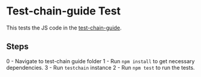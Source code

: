 # Test-chain-guide Test

This tests the JS code in the [test-chain-guide](https://github.com/makerdao/developerguides/blob/master/devtools/test-chain-guide/test-chain-guide.md).

## Steps

0 - Navigate to test-chain guide folder
1 - Run `npm install` to get necessary dependencies.
3 - Run `testchain` instance
2 - Run `npm test` to run the tests.
